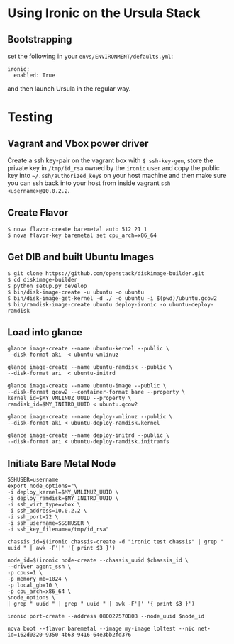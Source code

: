 Using Ironic on the Ursula Stack
====================

Bootstrapping
---------------------

set the following in your `envs/ENVIRONMENT/defaults.yml`:

```
ironic:
  enabled: True
```

and then launch Ursula in the regular way.


Testing
=======

Vagrant and Vbox power driver
-----------------------------

Create a ssh key-pair on the vagrant box with `$ ssh-key-gen`, store the private key in `/tmp/id_rsa` owned by the `ironic` user and copy the public key into `~/.ssh/authorized_keys` on your host machine and then make sure you can ssh back into your host from inside vagrant `ssh <username>@10.0.2.2`.




Create Flavor
-------------

```
$ nova flavor-create baremetal auto 512 21 1
$ nova flavor-key baremetal set cpu_arch=x86_64
```

Get DIB and built Ubuntu Images
------------------------------------------------

```
$ git clone https://github.com/openstack/diskimage-builder.git
$ cd diskimage-builder
$ python setup.py develop
$ bin/disk-image-create -u ubuntu -o ubuntu
$ bin/disk-image-get-kernel -d ./ -o ubuntu -i $(pwd)/ubuntu.qcow2
$ bin/ramdisk-image-create ubuntu deploy-ironic -o ubuntu-deploy-ramdisk
```

Load into glance
------------------------

```
glance image-create --name ubuntu-kernel --public \
--disk-format aki  < ubuntu-vmlinuz

glance image-create --name ubuntu-ramdisk --public \
--disk-format ari  < ubuntu-initrd

glance image-create --name ubuntu-image --public \
--disk-format qcow2 --container-format bare --property \
kernel_id=$MY_VMLINUZ_UUID --property \
ramdisk_id=$MY_INITRD_UUID < ubuntu.qcow2

glance image-create --name deploy-vmlinuz --public \
--disk-format aki < ubuntu-deploy-ramdisk.kernel

glance image-create --name deploy-initrd --public \
--disk-format ari < ubuntu-deploy-ramdisk.initramfs
```

Initiate Bare Metal Node
-----------------------------------

```
SSHUSER=username
export node_options="\
-i deploy_kernel=$MY_VMLINUZ_UUID \
-i deploy_ramdisk=$MY_INITRD_UUID \
-i ssh_virt_type=vbox \
-i ssh_address=10.0.2.2 \
-i ssh_port=22 \
-i ssh_username=$SSHUSER \
-i ssh_key_filename=/tmp/id_rsa"

chassis_id=$(ironic chassis-create -d "ironic test chassis" | grep " uuid " | awk -F'|' '{ print $3 }')

node_id=$(ironic node-create --chassis_uuid $chassis_id \
--driver agent_ssh \
-p cpus=1 \
-p memory_mb=1024 \
-p local_gb=10 \
-p cpu_arch=x86_64 \
$node_options \
| grep " uuid " | grep " uuid " | awk -F'|' '{ print $3 }')

ironic port-create --address 080027570B0B --node_uuid $node_id

nova boot --flavor baremetal --image my-image loltest --nic net-id=162d0320-9350-4b63-9416-64e3bb2fd376
```
